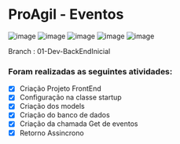 # ProAgil - Eventos

![image](https://img.shields.io/badge/Angular-DD0031?style=for-the-badge&logo=angular&logoColor=white)
![image](https://img.shields.io/badge/C%23-239120?style=for-the-badge&logo=c-sharp&logoColor=white)
![image](https://img.shields.io/badge/.NET-5C2D91?style=for-the-badge&logo=.net&logoColor=white)
![image](https://img.shields.io/badge/TypeScript-007ACC?style=for-the-badge&logo=typescript&logoColor=white)
![image](https://img.shields.io/badge/HTML5-E34F26?style=for-the-badge&logo=html5&logoColor=white)

Branch : 01-Dev-BackEndInicial
### Foram realizadas as seguintes atividades:
- [x] Criação Projeto FrontEnd
- [x] Configuração na classe startup
- [x] Criação dos models
- [x] Criação do banco de dados
- [x] Criação da chamada Get de eventos
- [x] Retorno Assincrono
